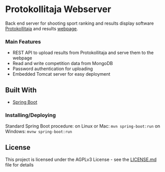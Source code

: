 # Protokollitaja Webserver
Back end server for shooting sport ranking and results display software [Protokollitaja](https://github.com/ymeramees/protokollitaja) and results [webpage](http://web.zone.ee/protokollitaja/).

### Main Features
* REST API to upload results from Protokollitaja and serve them to the webpage
* Read and write competition data from MongoDB
* Password authentication for uploading
* Embedded Tomcat server for easy deployment

## Built With

* [Spring Boot](https://spring.io/projects/spring-boot)

### Installing/Deploying
Standard Spring Boot procedure:
on Linux or Mac: `mvn spring-boot:run`
on Windows: `mvnw spring-boot:run`

## License

This project is licensed under the AGPLv3 License - see the [LICENSE.md](LICENSE.md) file for details
